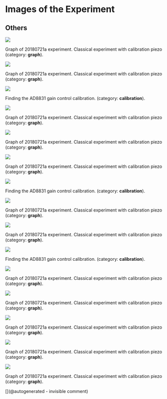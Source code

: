 # Images of the Experiment

## Others

![](/matty/20180721a/images/20180721a-9.jpg)

Graph of 20180721a experiment. Classical experiment with calibration piezo (category: __graph__).

![](/matty/20180721a/images/20180721a-7.jpg)

Graph of 20180721a experiment. Classical experiment with calibration piezo (category: __graph__).

![](/matty/20180721a/images/gain_noise_comparison_to_600.jpg)

Finding the AD8831 gain control calibration. (category: __calibration__).

![](/matty/20180721a/images/20180721a-2.jpg)

Graph of 20180721a experiment. Classical experiment with calibration piezo (category: __graph__).

![](/matty/20180721a/images/20180721a-8.jpg)

Graph of 20180721a experiment. Classical experiment with calibration piezo (category: __graph__).

![](/matty/20180721a/images/20180721a-5.jpg)

Graph of 20180721a experiment. Classical experiment with calibration piezo (category: __graph__).

![](/matty/20180721a/images/gain_comparison_to_600.0.jpg)

Finding the AD8831 gain control calibration. (category: __calibration__).

![](/matty/20180721a/images/20180721a-10.jpg)

Graph of 20180721a experiment. Classical experiment with calibration piezo (category: __graph__).

![](/matty/20180721a/images/20180721a-11.jpg)

Graph of 20180721a experiment. Classical experiment with calibration piezo (category: __graph__).

![](/matty/20180721a/images/gain_noise_comparison_to_700.0.jpg)

Finding the AD8831 gain control calibration. (category: __calibration__).

![](/matty/20180721a/images/20180721a-4.jpg)

Graph of 20180721a experiment. Classical experiment with calibration piezo (category: __graph__).

![](/matty/20180721a/images/20180721a-12.jpg)

Graph of 20180721a experiment. Classical experiment with calibration piezo (category: __graph__).

![](/matty/20180721a/images/20180721a-1.jpg)

Graph of 20180721a experiment. Classical experiment with calibration piezo (category: __graph__).

![](/matty/20180721a/images/20180721a-6.jpg)

Graph of 20180721a experiment. Classical experiment with calibration piezo (category: __graph__).

![](/matty/20180721a/images/20180721a-3.jpg)

Graph of 20180721a experiment. Classical experiment with calibration piezo (category: __graph__).



[](@autogenerated - invisible comment)